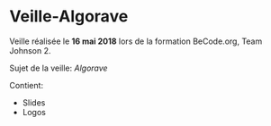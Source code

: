 # Veille-Algorave

Veille réalisée le **16 mai 2018** lors de la formation BeCode.org, Team Johnson 2.

Sujet de la veille: *Algorave*

Contient: 
* Slides
* Logos

